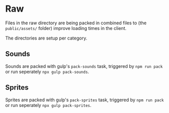 # Raw

Files in the raw directory are being packed in combined files to (the `public/assets/` folder) improve loading times in the client.

The directories are setup per category.

## Sounds

Sounds are packed with gulp's `pack-sounds` task, triggered by `npm run pack` or run seperately `npx gulp pack-sounds`.

## Sprites

Sprites are packed with gulp's `pack-sprites` task, triggered by `npm run pack` or run seperately `npx gulp pack-sprites`.
